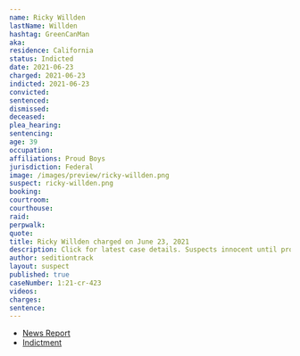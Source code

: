 ```yaml
---
name: Ricky Willden
lastName: Willden
hashtag: GreenCanMan
aka:
residence: California
status: Indicted
date: 2021-06-23
charged: 2021-06-23
indicted: 2021-06-23
convicted:
sentenced:
dismissed:
deceased:
plea_hearing:
sentencing:
age: 39
occupation:
affiliations: Proud Boys
jurisdiction: Federal
image: /images/preview/ricky-willden.png
suspect: ricky-willden.png
booking:
courtroom:
courthouse:
raid:
perpwalk:
quote:
title: Ricky Willden charged on June 23, 2021
description: Click for latest case details. Suspects innocent until proven guilty.
author: seditiontrack
layout: suspect
published: true
caseNumber: 1:21-cr-423
videos:
charges:
sentence:
---
```

- [News Report](https://sacramento.cbslocal.com/2021/06/30/ricky-christopher-willden-oakhurst-capitol-riot-arrest/)
- [Indictment](https://www.justice.gov/usao-dc/case-multi-defendant/file/1461781/download)
